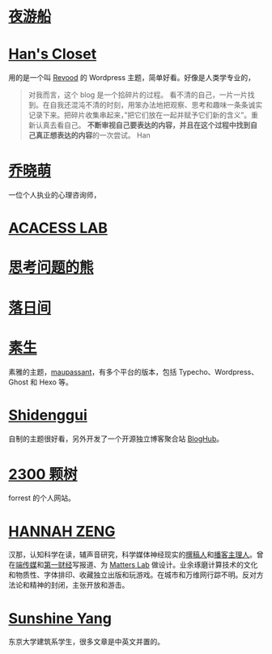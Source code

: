 # [夜游船](https://www.yeyouchuan.me/)


# [Han's Closet](https://dahan.io/)

用的是一个叫 [Revood](https://www.revood.com/) 的 Wordpress 主题，简单好看。好像是人类学专业的，

>对我而言，这个 blog 是一个拾碎片的过程。
>看不清的自己，一片一片找到。在自我还混沌不清的时刻，用笨办法地把观察、思考和趣味一条条诚实记录下来。把碎片收集串起来，”把它们放在一起并赋予它们新的含义”。重新认真去看自己。
>**不断审视自己要表达的内容，并且在这个过程中找到自己真正想表达的内容**的一次尝试。
>Han

# [乔晓萌](https://hekukaixin.com/)
一位个人执业的心理咨询师，


# [ACACESS LAB](https://blogcn.acacess.com/)



# [思考问题的熊](https://kaopubear.top/)


# [落日间](https://xpaidia.com/)

# [素生](https://z.arlmy.me/)
素雅的主题，[maupassant](https://github.com/pagecho/maupassant)，有多个平台的版本，包括 Typecho、Wordpress、Ghost 和 Hexo 等。

# [Shidenggui]( https://shidenggui.com/ "Home Page")
自制的主题很好看，另外开发了一个开源独立博客聚合站 [BlogHub](https://bloghub.fun)。


# [2300 颗树](https://forrest.typlog.io/)
forrest 的个人网站。


# [HANNAH ZENG](https://hannahz.me/HOME)
汉那，认知科学在读，辅声音研究，科学媒体神经现实的[撰稿人](https://neu-reality.com/)和[播客主理人](https://neuromancing.fireside.fm/)。曾在[端传媒](https://theinitium.com/)和[第一财经](https://www.cbnweek.com/#/hot_laber)写报道、为 [Matters Lab](https://matters-lab.io/) 做设计。业余琢磨计算技术的文化和物质性、字体排印、收藏独立出版和玩游戏。在城市和万维网行踪不明。反对方法论和精神的封闭，主张开放和游击。


# [Sunshine Yang](https://gesnimbar.studio.site/work)
东京大学建筑系学生，很多文章是中英文并置的。


